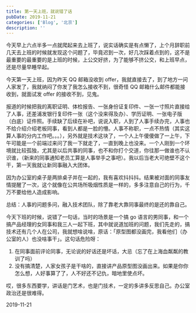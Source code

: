 ```yaml
---
title: 第一天上班，就说错了话
pubDate: 2019-11-21
categories: ['Blog', '北京']
description: ''
---
```


今天早上六点半多一点就爬起来去上班了，说实话确实是有点懒了，上个月辞职前几天去上班的时候就发现这个问题了，毕竟迟到一次，好几次踩着点到的，这不是最重要的最重要的是上班的时候，上公交好挤，为了能够不挤公交，和上班早点，还是尽量早睡早起。

今天第一天上班，因为昨天 QQ 邮箱没收到 offer，我就直接去了，到了地方一问人家发了，我就纳闷了你发了我怎么接收不到，很奇怪 QQ 邮箱什么邮件都能接收到，就面试发 offer 的接收不到，见鬼。

报道的时候把我的离职证明、体检报告、一张身份证复印件、一张一寸照片直接给了人事，还差浦发银行复印件一张（这个没来得及办）、学历证明、一张电子版（白底）证件照。手续缺了后续在补吧，说说入职，人到了人事手续办完，人事也不给介绍介绍老板同事，看到人都是一脸的懵。人事不称职，一点不热情（其实这算人事的分内工作吧。。。），另外就是技术这块了，一个人上午傻傻做了一上午，下午可能是一个前端过来问了我一下就走了，一直到晚上也没来。一个人刚到一个环境就比较孤独，尤其是以后共事的同事，也不和你打个交道，你往那一做谁也不认识谁，（新来的同事通知老员工算是人事举手之事吧）。我以后当老大可绝壁不这个干，第一天我就让新同事融入大团体。

因为办公室的桌子是两排桌子并在一起的，我有喜欢抖抖抖。结果被对面的同事友情提醒了一次，这个就像在公共场所吸烟性质是一样的，多多注意自己的行为，千万不要给他人造成影响。

总结：人事的问题多问，融入技术团队，除了靠老大靠同事最终的是还的靠自己。

今天下班的时候，说错了一句话，当时的场景是一个搞 go 语言的男同事，和一个搞产品经理的女同事和我三人一起下班，其中就说道加班的问题，我们先走的，搞技术还有几个人在公司，我就想啥说啥，原话：「原型图都没画完，我看他们（办公室的人）也没啥事干」。这句话危险呀：

1. 在同事面前评论同事，无论说的好话还是坏话，大忌（忘了在上海血粼粼的教训了吗）
2. 没有搞清楚，人家女孩子是干啥的，直接讲产品原型图没画出来。如果是你你怎么想，人好事算了了，人不好还不记仇，暗地里使点坏。

哎，很多东西要学，讲话是门艺术，也是门技术，一定的多讲多反思自己。办公室政治还是很难得。

2019-11-21
